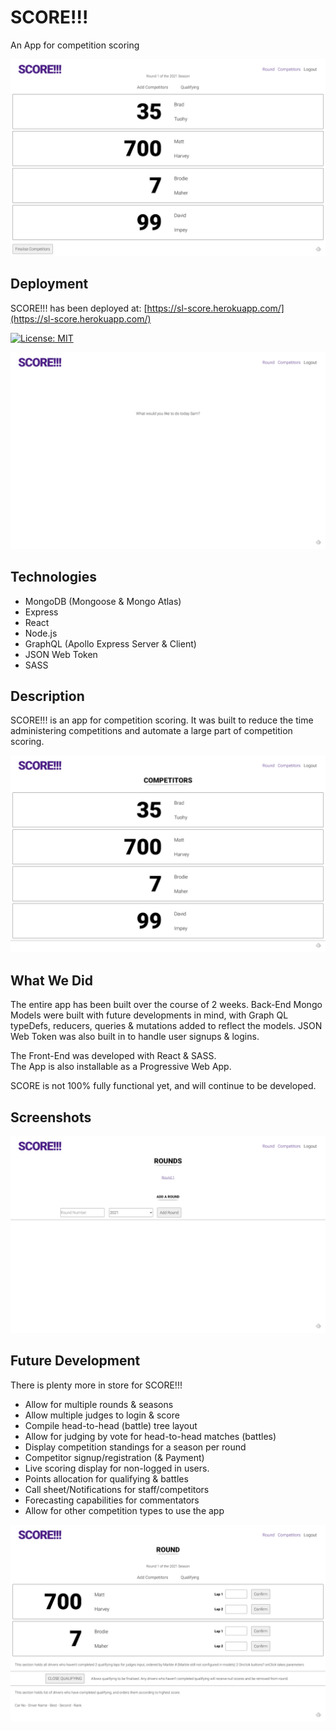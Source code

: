 # SCORE!!!

An App for competition scoring

![Starting Screen](assets/SCORE01.png)

## Deployment

SCORE!!! has been deployed at:
[https://sl-score.herokuapp.com/](https://sl-score.herokuapp.com/)

[![License: MIT](https://img.shields.io/badge/License-MIT-yellow.svg)](https://opensource.org/licenses/MIT)

![Starting Screen](assets/SCORE02.png)

## Technologies

- MongoDB (Mongoose & Mongo Atlas)
- Express
- React
- Node.js
- GraphQL (Apollo Express Server & Client)
- JSON Web Token
- SASS

## Description

SCORE!!! is an app for competition scoring. It was built to reduce the time administering competitions and automate a large part of competition scoring.

![Screenshot.](./assets/SCORE04.png)

## What We Did

The entire app has been built over the course of 2 weeks. Back-End Mongo Models were built with future developments in mind, with Graph QL typeDefs, reducers, queries & mutations added to reflect the models. JSON Web Token was also built in to handle user signups & logins.

The Front-End was developed with React & SASS.  
The App is also installable as a Progressive Web App.

SCORE is not 100% fully functional yet, and will continue to be developed.

## Screenshots

![Screenshot.](./assets/SCORE03.png)

## Future Development

There is plenty more in store for SCORE!!!

- Allow for multiple rounds & seasons
- Allow multiple judges to login & score
- Compile head-to-head (battle) tree layout
- Allow for judging by vote for head-to-head matches (battles)
- Display competition standings for a season per round
- Competitor signup/registration (& Payment)
- Live scoring display for non-logged in users.
- Points allocation for qualifying & battles
- Call sheet/Notifications for staff/competitors
- Forecasting capabilities for commentators
- Allow for other competition types to use the app

![Screenshot.](./assets/SCORE05.png)
